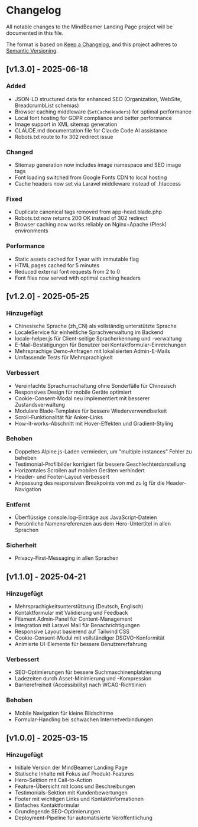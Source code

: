 # Changelog

All notable changes to the MindBeamer Landing Page project will be documented in this file.

The format is based on [Keep a Changelog](https://keepachangelog.com/en/1.0.0/),
and this project adheres to [Semantic Versioning](https://semver.org/spec/v2.0.0.html).

## [v1.3.0] - 2025-06-18

### Added
- JSON-LD structured data for enhanced SEO (Organization, WebSite, BreadcrumbList schemas)
- Browser caching middleware (`SetCacheHeaders`) for optimal performance
- Local font hosting for GDPR compliance and better performance
- Image support in XML sitemap generation
- CLAUDE.md documentation file for Claude Code AI assistance
- Robots.txt route to fix 302 redirect issue

### Changed
- Sitemap generation now includes image namespace and SEO image tags
- Font loading switched from Google Fonts CDN to local hosting
- Cache headers now set via Laravel middleware instead of .htaccess

### Fixed
- Duplicate canonical tags removed from app-head.blade.php
- Robots.txt now returns 200 OK instead of 302 redirect
- Browser caching now works reliably on Nginx+Apache (Plesk) environments

### Performance
- Static assets cached for 1 year with immutable flag
- HTML pages cached for 5 minutes
- Reduced external font requests from 2 to 0
- Font files now served with optimal caching headers

## [v1.2.0] - 2025-05-25

### Hinzugefügt
- Chinesische Sprache (zh_CN) als vollständig unterstützte Sprache
- LocaleService für einheitliche Sprachverwaltung im Backend
- locale-helper.js für Client-seitige Spracherkennung und -verwaltung
- E-Mail-Bestätigungen für Benutzer bei Kontaktformular-Einreichungen
- Mehrsprachige Demo-Anfragen mit lokalisierten Admin-E-Mails
- Umfassende Tests für Mehrsprachigkeit

### Verbessert
- Vereinfachte Sprachumschaltung ohne Sonderfälle für Chinesisch
- Responsives Design für mobile Geräte optimiert
- Cookie-Consent-Modal neu implementiert mit besserer Zustandsverwaltung
- Modulare Blade-Templates für bessere Wiederverwendbarkeit
- Scroll-Funktionalität für Anker-Links
- How-it-works-Abschnitt mit Hover-Effekten und Gradient-Styling

### Behoben
- Doppeltes Alpine.js-Laden vermieden, um "multiple instances" Fehler zu beheben
- Testimonial-Profilbilder korrigiert für bessere Geschlechterdarstellung
- Horizontales Scrollen auf mobilen Geräten verhindert
- Header- und Footer-Layout verbessert
- Anpassung des responsiven Breakpoints von md zu lg für die Header-Navigation

### Entfernt
- Überflüssige console.log-Einträge aus JavaScript-Dateien
- Persönliche Namensreferenzen aus dem Hero-Untertitel in allen Sprachen

### Sicherheit
- Privacy-First-Messaging in allen Sprachen

## [v1.1.0] - 2025-04-21

### Hinzugefügt
- Mehrsprachigkeitsunterstützung (Deutsch, Englisch)
- Kontaktformular mit Validierung und Feedback
- Filament Admin-Panel für Content-Management
- Integration mit Laravel Mail für Benachrichtigungen
- Responsive Layout basierend auf Tailwind CSS
- Cookie-Consent-Modul mit vollständiger DSGVO-Konformität
- Animierte UI-Elemente für bessere Benutzererfahrung

### Verbessert
- SEO-Optimierungen für bessere Suchmaschinenplatzierung
- Ladezeiten durch Asset-Minimierung und -Kompression
- Barrierefreiheit (Accessibility) nach WCAG-Richtlinien

### Behoben
- Mobile Navigation für kleine Bildschirme
- Formular-Handling bei schwachen Internetverbindungen

## [v1.0.0] - 2025-03-15

### Hinzugefügt
- Initiale Version der MindBeamer Landing Page
- Statische Inhalte mit Fokus auf Produkt-Features
- Hero-Sektion mit Call-to-Action
- Feature-Übersicht mit Icons und Beschreibungen
- Testimonials-Sektion mit Kundenbewertungen
- Footer mit wichtigen Links und Kontaktinformationen
- Einfaches Kontaktformular
- Grundlegende SEO-Optimierungen
- Deployment-Pipeline für automatisierte Veröffentlichung
